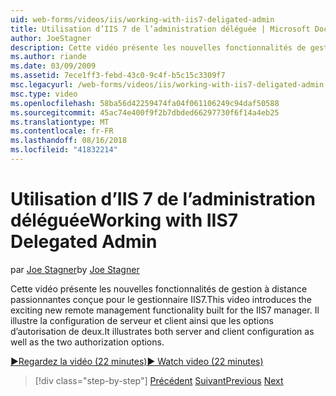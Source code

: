 ```yaml
---
uid: web-forms/videos/iis/working-with-iis7-deligated-admin
title: Utilisation d’IIS 7 de l’administration déléguée | Microsoft Docs
author: JoeStagner
description: Cette vidéo présente les nouvelles fonctionnalités de gestion à distance passionnantes conçue pour le gestionnaire IIS7. Il illustre le serveur et la configuration du client en tant que Bienvenue dans le...
ms.author: riande
ms.date: 03/09/2009
ms.assetid: 7ece1ff3-febd-43c0-9c4f-b5c15c3309f7
msc.legacyurl: /web-forms/videos/iis/working-with-iis7-deligated-admin
msc.type: video
ms.openlocfilehash: 58ba56d42259474fa04f061106249c94daf50588
ms.sourcegitcommit: 45ac74e400f9f2b7dbded66297730f6f14a4eb25
ms.translationtype: MT
ms.contentlocale: fr-FR
ms.lasthandoff: 08/16/2018
ms.locfileid: "41832214"
---
```

<a name="working-with-iis7-delegated-admin"></a><span data-ttu-id="c0430-104">Utilisation d’IIS 7 de l’administration déléguée</span><span class="sxs-lookup"><span data-stu-id="c0430-104">Working with IIS7 Delegated Admin</span></span>
====================
<span data-ttu-id="c0430-105">par [Joe Stagner](https://github.com/JoeStagner)</span><span class="sxs-lookup"><span data-stu-id="c0430-105">by [Joe Stagner](https://github.com/JoeStagner)</span></span>

<span data-ttu-id="c0430-106">Cette vidéo présente les nouvelles fonctionnalités de gestion à distance passionnantes conçue pour le gestionnaire IIS7.</span><span class="sxs-lookup"><span data-stu-id="c0430-106">This video introduces the exciting new remote management functionality built for the IIS7 manager.</span></span> <span data-ttu-id="c0430-107">Il illustre la configuration de serveur et client ainsi que les options d’autorisation de deux.</span><span class="sxs-lookup"><span data-stu-id="c0430-107">It illustrates both server and client configuration as well as the two authorization options.</span></span>

[<span data-ttu-id="c0430-108">&#9654;Regardez la vidéo (22 minutes)</span><span class="sxs-lookup"><span data-stu-id="c0430-108">&#9654; Watch video (22 minutes)</span></span>](https://channel9.msdn.com/Blogs/ASP-NET-Site-Videos/working-with-iis7-deligated-admin)

> [!div class="step-by-step"]
> <span data-ttu-id="c0430-109">[Précédent](developing-and-deploying-in-a-shared-hosting.md)
> [Suivant](feature-specific-delegated-management.md)</span><span class="sxs-lookup"><span data-stu-id="c0430-109">[Previous](developing-and-deploying-in-a-shared-hosting.md)
[Next](feature-specific-delegated-management.md)</span></span>
